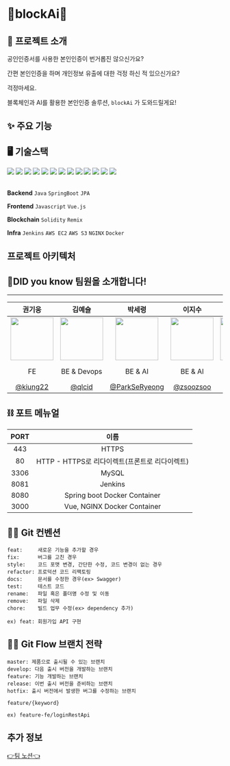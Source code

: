 # 🧩blockAi🧩

## 👀 프로젝트 소개
공인인증서를 사용한 본인인증이 번거롭진 않으신가요?

간편 본인인증을 하며 개인정보 유출에 대한 걱정 하신 적 있으신가요?

걱정마세요. 

블록체인과 AI를 활용한 본인인증 솔루션, `blockAi` 가 도와드릴게요!


## ✨ 주요 기능


## 🖥️ 기술스택
<div>
<img src="https://img.shields.io/badge/Java-ED8B00?style=flat-square&logo=Java&logoColor=white"/> 
<img src="https://img.shields.io/badge/Spring-6ec45c?style=flat-square&logo=Spring&logoColor=white"/>
<img src="https://img.shields.io/badge/JPA-6DB33F?style=flat-square&logo=SpringBoot&logoColor=white"/>
<img src="https://img.shields.io/badge/MySQL-485899?style=flat-square&logo=MySQL&logoColor=white"/>
<img src="https://img.shields.io/badge/JavaScript-gray?style=flat-square&logo=JavaScript&logoColor=yellow"/> 
<img src="https://img.shields.io/badge/Vue-35495e?style=flat-square&logo=Vue.js&logoColor=4FC08D"/>
<img src="https://img.shields.io/badge/Solidity-C0C0C0?style=flat-square&logo=Solidity&logoColor=363636"/>
<img src="https://img.shields.io/badge/Ethereum-white?style=flat-square&logo=Ethereum&logoColor=3c3c3d"/>
<img src="https://img.shields.io/badge/Jenkins-D24939?style=flat-square&logo=Jenkins&logoColor=white"/>
<img src="https://img.shields.io/badge/AWS EC2-232F3E?style=flat-square&logo=AmazonAWS&logoColor=FF9900"/>
<img src="https://img.shields.io/badge/AWS S3-232F3E?style=flat-square&logo=AmazonAWS&logoColor=D24939"/>
<img src="https://img.shields.io/badge/NGINX-CFE1D0?style=flat-square&logo=NGINX&logoColor=009639"/>
<img src="https://img.shields.io/badge/Docker-DAE4EB?style=flat-square&logo=Docker&logoColor=2496ED"/>
</div>
<br>

**Backend** `Java` `SpringBoot` `JPA`

**Frontend**  `Javascript` `Vue.js`

**Blockchain** `Solidity` `Remix`

**Infra** `Jenkins` `AWS EC2` `AWS S3` `NGINX` `Docker`


## 프로젝트 아키텍처


## 💞DID you know 팀원을 소개합니다!
---

|**권기웅**|**김예슬**|**박세령**|**이지수**|**이한울**|**임영찬**|
| :--: | :--: | :--: | :--: | :--: | :--: |
| <img src="https://user-images.githubusercontent.com/31243566/140014940-24863fd4-b715-43c8-ba5a-334493d6f532.png" width="100px;"> | <img src="https://user-images.githubusercontent.com/31243566/140015068-f8f4017b-2f63-4e99-890f-ee808f1d1762.jpg" width="100px;"> | <img src="https://user-images.githubusercontent.com/31243566/140033345-5f960686-0ed5-4e77-9eed-42a8ef5a7647.png" width="100px;"> | <img src="https://user-images.githubusercontent.com/31243566/140014690-e3cab2ab-3594-41ed-a272-938003d20b16.jpg" width="100px;"> | <img src="https://user-images.githubusercontent.com/31243566/140014989-9c450e1e-fc8e-42b7-8238-e2dcff2ac602.jpg" width="100px;"> | <img src="https://user-images.githubusercontent.com/43156636/140012993-ad47fc3a-20b3-4615-9cd4-74018f4b80b2.jpg" width="100px;"> |
|FE|BE & Devops|BE & AI|BE & AI|BE & Blockchain|BE & Blockchain|
|[@kiung22](https://github.com/kiung22)| [@qlcid](https://github.com/qlcid) | [@ParkSeRyeong](https://github.com/ParkSeRyeong) | [@zsoozsoo](https://github.com/zsoozsoo) | [@hanull](https://github.com/hanull) | [@lim8662](https://github.com/lim8662) |

## ⛓ 포트 메뉴얼
| **PORT** |                        **이름**                         |
| :------: | :-----------------------------------------------------: |
|   443    |                          HTTPS                          |
|    80    |       HTTP - HTTPS로 리다이렉트(프론트로 리다이렉트)     |
|   3306   |                          MySQL                          |
|   8081   |                         Jenkins                         |
|   8080   |              Spring boot Docker Container               |
|   3000   |               Vue, NGINX Docker Container               |

## 🙆‍♀️ Git 컨벤션
```
feat:     새로운 기능을 추가할 경우
fix:      버그를 고친 경우
style:    코드 포맷 변경, 간단한 수정, 코드 변경이 없는 경우
refactor: 프로덕션 코드 리팩토링
docs:     문서를 수정한 경우(ex> Swagger)
test:     테스트 코드
rename:   파일 혹은 폴더명 수정 및 이동
remove:   파일 삭제
chore:    빌드 업무 수정(ex> dependency 추가)
```
```
ex) feat: 회원가입 API 구현
```

## 🙆‍♀️ Git Flow 브랜치 전략
```
master: 제품으로 출시될 수 있는 브랜치
develop: 다음 출시 버전을 개발하는 브랜치
feature: 기능 개발하는 브랜치
release: 이번 출시 버전을 준비하는 브랜치
hotfix: 출시 버전에서 발생한 버그를 수정하는 브랜치
```
```
feature/{keyword} 

ex) feature-fe/loginRestApi
```

## 추가 정보
[👉팀 노션👈](https://www.notion.so/86346ce94a8e4074a34f901ed97f9c0d)
